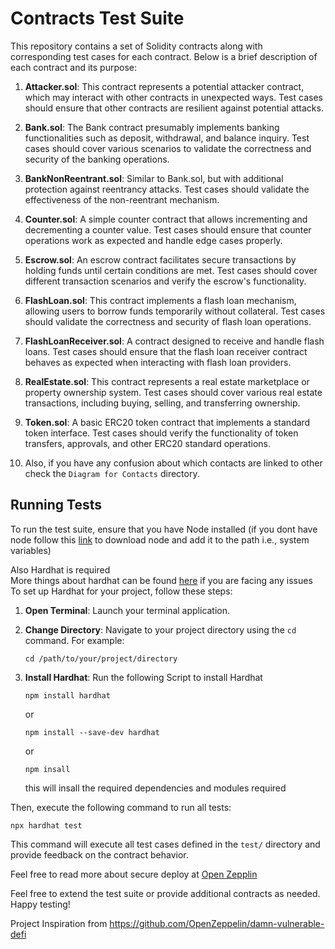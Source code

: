 # Contracts Test Suite

This repository contains a set of Solidity contracts along with corresponding test cases for each contract. Below is a brief description of each contract and its purpose:

1. **Attacker.sol**: This contract represents a potential attacker contract, which may interact with other contracts in unexpected ways. Test cases should ensure that other contracts are resilient against potential attacks.

2. **Bank.sol**: The Bank contract presumably implements banking functionalities such as deposit, withdrawal, and balance inquiry. Test cases should cover various scenarios to validate the correctness and security of the banking operations.

3. **BankNonReentrant.sol**: Similar to Bank.sol, but with additional protection against reentrancy attacks. Test cases should validate the effectiveness of the non-reentrant mechanism.

4. **Counter.sol**: A simple counter contract that allows incrementing and decrementing a counter value. Test cases should ensure that counter operations work as expected and handle edge cases properly.

5. **Escrow.sol**: An escrow contract facilitates secure transactions by holding funds until certain conditions are met. Test cases should cover different transaction scenarios and verify the escrow's functionality.

6. **FlashLoan.sol**: This contract implements a flash loan mechanism, allowing users to borrow funds temporarily without collateral. Test cases should validate the correctness and security of flash loan operations.

7. **FlashLoanReceiver.sol**: A contract designed to receive and handle flash loans. Test cases should ensure that the flash loan receiver contract behaves as expected when interacting with flash loan providers.

8. **RealEstate.sol**: This contract represents a real estate marketplace or property ownership system. Test cases should cover various real estate transactions, including buying, selling, and transferring ownership.

9. **Token.sol**: A basic ERC20 token contract that implements a standard token interface. Test cases should verify the functionality of token transfers, approvals, and other ERC20 standard operations.

10. Also, if you have any confusion about which contacts are linked to other check the `Diagram for Contacts` directory.

## Running Tests

To run the test suite, ensure that you have Node installed
(if you dont have node follow this [link](https://nodejs.org/en/download) to download node and add it to the path i.e., system variables) 

Also Hardhat is required<br>
More things about hardhat can be found [here](https://hardhat.org/hardhat-runner/docs/getting-started) if you are facing any issues<br>
To set up Hardhat for your project, follow these steps:

1. **Open Terminal**: Launch your terminal application.

2. **Change Directory**: Navigate to your project directory using the `cd` command. For example:
   ```shell
   cd /path/to/your/project/directory
   ```
3. **Install Hardhat**: Run the following Script to install Hardhat
   ```shell
   npm install hardhat
   ```
   or
   ```shell
   npm install --save-dev hardhat
   ```
   or
   ```shell
   npm insall
   ```
   this will insall the required dependencies and modules required

Then, execute the following command to run all tests:

```shell
npx hardhat test
```

This command will execute all test cases defined in the `test/` directory and provide feedback on the contract behavior.

Feel free to read more about secure deploy at [Open Zepplin](https://www.openzeppelin.com/)

Feel free to extend the test suite or provide additional contracts as needed. Happy testing!

Project Inspiration from https://github.com/OpenZeppelin/damn-vulnerable-defi
